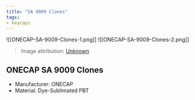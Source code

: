 ```yaml
---
title: "SA 9009 Clones"
tags:
- keycaps 
---
```


![[ONECAP-SA-9009-Clones-1.png]]
![[ONECAP-SA-9009-Clones-2.png]]

> Image attribution: [Unknown](https://www.newegg.com/p/0GA-08NW-00633)

## ONECAP SA 9009 Clones

- Manufacturer: ONECAP
- Material: Dye-Sublimated PBT